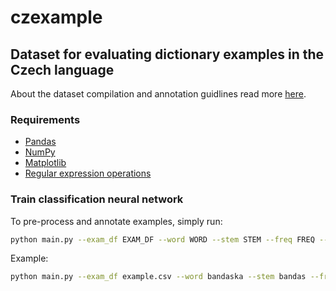 # czexample
## Dataset for evaluating dictionary examples in the Czech language

About the dataset compilation and annotation guidlines read more [here](https://raslan2024.nlp-consulting.net/).

### Requirements
* [Pandas](https://pandas.pydata.org/)
* [NumPy](https://numpy.org/)
* [Matplotlib](https://matplotlib.org/)
* [Regular expression operations](https://docs.python.org/3/library/re.html)

### Train classification neural network
To pre-process and annotate examples, simply run:
```bash
python main.py --exam_df EXAM_DF --word WORD --stem STEM --freq FREQ --output OUTPUT
```
Example:
```bash
python main.py --exam_df example.csv --word bandaska --stem bandas --freq 1991 --output result.csv
```

